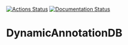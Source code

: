 [![Actions Status](https://github.com/seung-lab/DynamicAnnotationDB/workflows/DynamicAnnotationDB/badge.svg)](https://github.com/seung-lab/DynamicAnnotationDB/actions)
[![Documentation Status](https://readthedocs.org/projects/dynamicannotationdb/badge/?version=latest)](https://dynamicannotationdb.readthedocs.io/en/latest/?badge=latest)
# DynamicAnnotationDB
